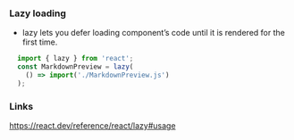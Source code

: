 ### Lazy loading
- lazy lets you defer loading component’s code until it is rendered for the first time.

```js
  import { lazy } from 'react';
  const MarkdownPreview = lazy(
    () => import('./MarkdownPreview.js')
  );
```

### Links
https://react.dev/reference/react/lazy#usage